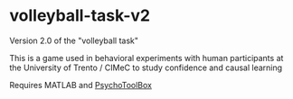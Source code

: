 # volleyball-task-v2

Version 2.0 of the "volleyball task"

This is a game used in behavioral experiments with human participants at the University of Trento / CIMeC to study confidence and causal learning

Requires MATLAB and <a href="http://psychtoolbox.org/">PsychoToolBox</a>
  
